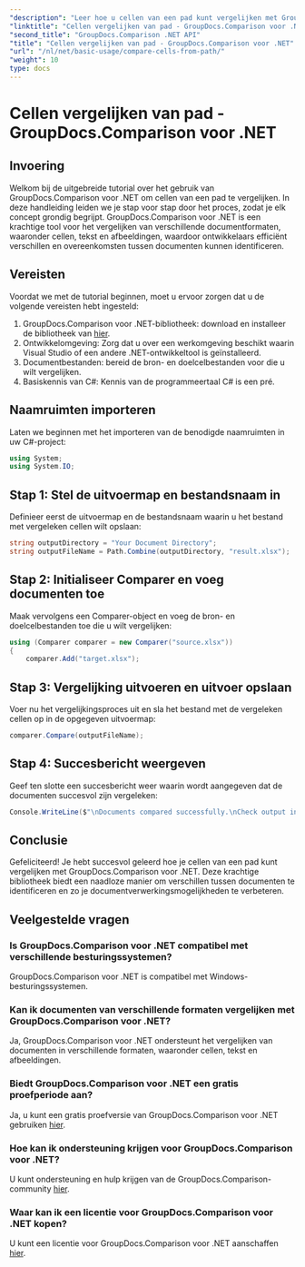 ```yaml
---
"description": "Leer hoe u cellen van een pad kunt vergelijken met GroupDocs.Comparison voor .NET. Identificeer efficiënt verschillen tussen documenten."
"linktitle": "Cellen vergelijken van pad - GroupDocs.Comparison voor .NET"
"second_title": "GroupDocs.Comparison .NET API"
"title": "Cellen vergelijken van pad - GroupDocs.Comparison voor .NET"
"url": "/nl/net/basic-usage/compare-cells-from-path/"
"weight": 10
type: docs
---
```

# Cellen vergelijken van pad - GroupDocs.Comparison voor .NET

## Invoering
Welkom bij de uitgebreide tutorial over het gebruik van GroupDocs.Comparison voor .NET om cellen van een pad te vergelijken. In deze handleiding leiden we je stap voor stap door het proces, zodat je elk concept grondig begrijpt. GroupDocs.Comparison voor .NET is een krachtige tool voor het vergelijken van verschillende documentformaten, waaronder cellen, tekst en afbeeldingen, waardoor ontwikkelaars efficiënt verschillen en overeenkomsten tussen documenten kunnen identificeren.
## Vereisten
Voordat we met de tutorial beginnen, moet u ervoor zorgen dat u de volgende vereisten hebt ingesteld:
1. GroupDocs.Comparison voor .NET-bibliotheek: download en installeer de bibliotheek van [hier](https://releases.groupdocs.com/comparison/net/).
2. Ontwikkelomgeving: Zorg dat u over een werkomgeving beschikt waarin Visual Studio of een andere .NET-ontwikkeltool is geïnstalleerd.
3. Documentbestanden: bereid de bron- en doelcelbestanden voor die u wilt vergelijken.
4. Basiskennis van C#: Kennis van de programmeertaal C# is een pré.

## Naamruimten importeren
Laten we beginnen met het importeren van de benodigde naamruimten in uw C#-project:
```csharp
using System;
using System.IO;
```
## Stap 1: Stel de uitvoermap en bestandsnaam in
Definieer eerst de uitvoermap en de bestandsnaam waarin u het bestand met vergeleken cellen wilt opslaan:
```csharp
string outputDirectory = "Your Document Directory";
string outputFileName = Path.Combine(outputDirectory, "result.xlsx");
```
## Stap 2: Initialiseer Comparer en voeg documenten toe
Maak vervolgens een Comparer-object en voeg de bron- en doelcelbestanden toe die u wilt vergelijken:
```csharp
using (Comparer comparer = new Comparer("source.xlsx"))
{
    comparer.Add("target.xlsx");
```
## Stap 3: Vergelijking uitvoeren en uitvoer opslaan
Voer nu het vergelijkingsproces uit en sla het bestand met de vergeleken cellen op in de opgegeven uitvoermap:
```csharp
comparer.Compare(outputFileName);
```
## Stap 4: Succesbericht weergeven
Geef ten slotte een succesbericht weer waarin wordt aangegeven dat de documenten succesvol zijn vergeleken:
```csharp
Console.WriteLine($"\nDocuments compared successfully.\nCheck output in {outputDirectory}.");
```

## Conclusie
Gefeliciteerd! Je hebt succesvol geleerd hoe je cellen van een pad kunt vergelijken met GroupDocs.Comparison voor .NET. Deze krachtige bibliotheek biedt een naadloze manier om verschillen tussen documenten te identificeren en zo je documentverwerkingsmogelijkheden te verbeteren.
## Veelgestelde vragen
### Is GroupDocs.Comparison voor .NET compatibel met verschillende besturingssystemen?
GroupDocs.Comparison voor .NET is compatibel met Windows-besturingssystemen.
### Kan ik documenten van verschillende formaten vergelijken met GroupDocs.Comparison voor .NET?
Ja, GroupDocs.Comparison voor .NET ondersteunt het vergelijken van documenten in verschillende formaten, waaronder cellen, tekst en afbeeldingen.
### Biedt GroupDocs.Comparison voor .NET een gratis proefperiode aan?
Ja, u kunt een gratis proefversie van GroupDocs.Comparison voor .NET gebruiken [hier](https://releases.groupdocs.com/).
### Hoe kan ik ondersteuning krijgen voor GroupDocs.Comparison voor .NET?
U kunt ondersteuning en hulp krijgen van de GroupDocs.Comparison-community [hier](https://forum.groupdocs.com/c/comparison/12).
### Waar kan ik een licentie voor GroupDocs.Comparison voor .NET kopen?
U kunt een licentie voor GroupDocs.Comparison voor .NET aanschaffen [hier](https://purchase.groupdocs.com/buy).